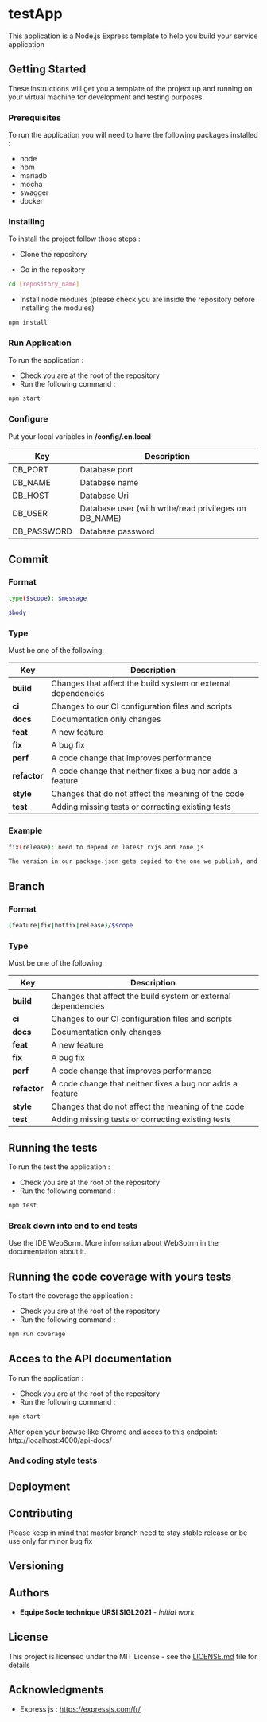 # testApp

This application is a Node.js Express template to help you build your service application 

## Getting Started

These instructions will get you a template of the project up and running on your virtual machine for development and testing purposes.

### Prerequisites

To run the application you will need to have the following packages installed :

- node
- npm
- mariadb
- mocha
- swagger
- docker


### Installing

To install the project follow those steps :

- Clone the repository

- Go in the repository 
```bash
cd [repository_name]
```

- Install node modules (please check you are inside the repository before installing the modules)
```bash
npm install
```

### Run Application

To run the application :
- Check you are at the root of the repository
- Run the following command :
```bash
npm start
```

### Configure

Put your local variables in **/config/.en.local**

Key | Description
--- | -----------
DB_PORT|Database port
DB_NAME|Database name
DB_HOST|Database Uri
DB_USER|Database user (with write/read privileges on DB_NAME)
DB_PASSWORD|Database password


## Commit

### Format 
```bash
type($scope): $message

$body
```
### Type

Must be one of the following:

Key | Description
--- | -----------
**build**| Changes that affect the build system or external dependencies
**ci**| Changes to our CI configuration files and scripts 
**docs**| Documentation only changes
**feat**| A new feature
**fix**| A bug fix
**perf**| A code change that improves performance
**refactor**| A code change that neither fixes a bug nor adds a feature
**style**| Changes that do not affect the meaning of the code
**test**| Adding missing tests or correcting existing tests

### Example
```bash
fix(release): need to depend on latest rxjs and zone.js

The version in our package.json gets copied to the one we publish, and users need the latest of these.
```
## Branch

### Format
```bash
(feature|fix|hotfix|release)/$scope
```

### Type

Must be one of the following:

Key | Description
--- | -----------
**build**| Changes that affect the build system or external dependencies
**ci**| Changes to our CI configuration files and scripts 
**docs**| Documentation only changes
**feat**| A new feature
**fix**| A bug fix
**perf**| A code change that improves performance
**refactor**| A code change that neither fixes a bug nor adds a feature
**style**| Changes that do not affect the meaning of the code
**test**| Adding missing tests or correcting existing tests

## Running the tests

To run the test the application :
- Check you are at the root of the repository
- Run the following command :
```bash
npm test
```


### Break down into end to end tests

Use the IDE WebSorm. More information about WebSotrm in the documentation about it.

## Running the code coverage with yours tests

To start the coverage the application :
- Check you are at the root of the repository
- Run the following command :
```bash
npm run coverage
```

## Acces to the API documentation

To run the application :
- Check you are at the root of the repository
- Run the following command :
```bash
npm start
```

After open your browse like Chrome and acces to this endpoint: http://localhost:4000/api-docs/

### And coding style tests



## Deployment



## Contributing

Please keep in mind that master branch need to stay stable release or be use only for minor bug fix


## Versioning


## Authors

* **Equipe Socle technique URSI SIGL2021** - *Initial work* 

## License

This project is licensed under the MIT License - see the [LICENSE.md](LICENSE.md) file for details

## Acknowledgments

* Express js : https://expressjs.com/fr/
